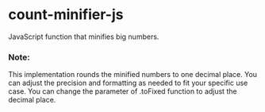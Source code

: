 # count-minifier-js
JavaScript function that minifies big numbers.

### Note:
This implementation rounds the minified numbers to one decimal place.
You can adjust the precision and formatting as needed to fit your specific use case.
You can change the parameter of .toFixed function to adjust the decimal place.
